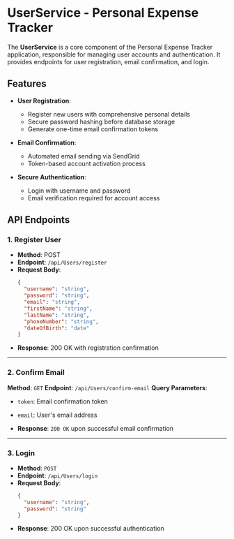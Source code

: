 # UserService - Personal Expense Tracker

The **UserService** is a core component of the Personal Expense Tracker application, responsible for managing user accounts and authentication. It provides endpoints for user registration, email confirmation, and login.

## Features

- **User Registration**: 
  - Register new users with comprehensive personal details
  - Secure password hashing before database storage
  - Generate one-time email confirmation tokens

- **Email Confirmation**:
  - Automated email sending via SendGrid
  - Token-based account activation process

- **Secure Authentication**:
  - Login with username and password
  - Email verification required for account access

## API Endpoints

### 1. Register User
- **Method**: POST
- **Endpoint**: `/api/Users/register`
- **Request Body**:
  ```json
  {
    "username": "string",
    "password": "string",
    "email": "string",
    "firstName": "string",
    "lastName": "string",
    "phoneNumber": "string",
    "dateOfBirth": "date"
  }

- **Response**: 200 OK with registration confirmation
---
### 2. Confirm Email

**Method**: `GET`
**Endpoint**: `/api/Users/confirm-email`
**Query Parameters**:
- `token`: Email confirmation token
- `email`: User's email address
  
- **Response**: `200 OK` upon successful email confirmation
---
### 3. Login
- **Method**: `POST`
- **Endpoint**: `/api/Users/login`
- **Request Body**:
  ```json
  {
    "username": "string",
    "password": "string"
  }

- **Response**: 200 OK upon successful authentication
